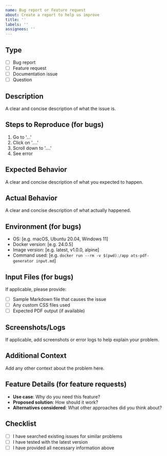 ```yaml
---
name: Bug report or Feature request
about: Create a report to help us improve
title: ''
labels: ''
assignees: ''
---
```


## Type
- [ ] Bug report
- [ ] Feature request
- [ ] Documentation issue
- [ ] Question

## Description
A clear and concise description of what the issue is.

## Steps to Reproduce (for bugs)
1. Go to '...'
2. Click on '....'
3. Scroll down to '....'
4. See error

## Expected Behavior
A clear and concise description of what you expected to happen.

## Actual Behavior
A clear and concise description of what actually happened.

## Environment (for bugs)
- OS: [e.g. macOS, Ubuntu 20.04, Windows 11]
- Docker version: [e.g. 24.0.5]
- Image version: [e.g. latest, v1.0.0, alpine]
- Command used: [e.g. `docker run --rm -v $(pwd):/app ats-pdf-generator input.md`]

## Input Files (for bugs)
If applicable, please provide:
- [ ] Sample Markdown file that causes the issue
- [ ] Any custom CSS files used
- [ ] Expected PDF output (if available)

## Screenshots/Logs
If applicable, add screenshots or error logs to help explain your problem.

## Additional Context
Add any other context about the problem here.

## Feature Details (for feature requests)
- **Use case**: Why do you need this feature?
- **Proposed solution**: How should it work?
- **Alternatives considered**: What other approaches did you think about?

## Checklist
- [ ] I have searched existing issues for similar problems
- [ ] I have tested with the latest version
- [ ] I have provided all necessary information above
